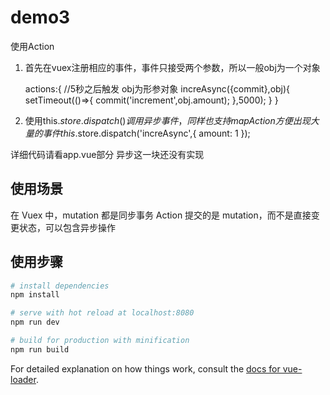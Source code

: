 # demo3
使用Action 
1. 首先在vuex注册相应的事件，事件只接受两个参数，所以一般obj为一个对象

	actions:{
	//5秒之后触发 obj为形参对象
	increAsync({commit},obj){
	  setTimeout(()=>{
	    commit('increment',obj.amount);
	   },5000);
	}
	}

2. 使用this.$store.dispatch()调用异步事件，同样也支持mapAction方便出现大量的事件
	this.$store.dispatch('increAsync',{
	amount: 1
	});

详细代码请看app.vue部分	异步这一块还没有实现
## 使用场景 ##
在 Vuex 中，mutation 都是同步事务
Action 提交的是 mutation，而不是直接变更状态，可以包含异步操作
## 使用步骤

``` bash
# install dependencies
npm install

# serve with hot reload at localhost:8080
npm run dev

# build for production with minification
npm run build
```

For detailed explanation on how things work, consult the [docs for vue-loader](http://vuejs.github.io/vue-loader).
